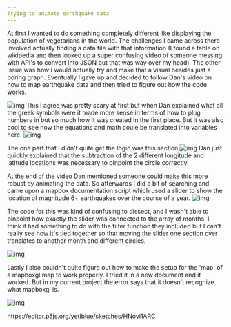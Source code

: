 ```yaml
---
Trying to animate earthquake data
---
```



At first I wanted to do something completely different like displaying the population of vegetarians in the world. The challenges I came across there involved actually finding a data file with that information (I found a table on wikipedia and then looked up a super confusing video of someone messing with API's to convert into JSON but that was way over my head). The other issue was how I would actually try and make that a visual besides just a boring graph. 
Eventually I gave up and decided to follow Dan's video on how to map earthquake data and then tried to figure out how the code works. 

![img](https://i.imgur.com/M1ssTv2.png)
This I agree was pretty scary at first but when Dan explained what all the greek symbols were it made more sense in terms of how to plug numbers in but so much how it was created in the first place. But it was also cool to see how the equations and math coule be translated into variables here.
![img](]https://i.imgur.com/j3FYHW1.png)

The one part that I didn't quite get the logic was this section 
![img](https://i.imgur.com/0dZEhck.png)
Dan just quickly explained that the subtraction of the 2 different longitude and latitude locations was necessary to pinpoint the circle correctly. 


At the end of the video Dan mentioned someone could make this more robust by animating the data. So afterwards I did a bit of searching and came upon a mapbox documentation script which used a slider to show the location of magnitude 6+ earthquakes over the course of a year. 
![img](https://i.imgur.com/GsN6AEP.png)

The code for this was kind of confusing to dissect, and I wasn't able to pinpoint how exactly the slider was connected to the array of months. I think it had something to do with the filter function they included but I can't really see how it's tied together so that moving the slider one section over translates to another month and different circles. 

![img](https://i.imgur.com/FALXcoC.png)

Lastly I also couldn't quite figure out how to make the setup for the 'map' of a mapboxgl map to work properly. I tried it in a new document and it worked. But in my current project the error says that it doesn't recognize what mapboxgl is. 

![img](https://i.imgur.com/8jISoOc.png)

https://editor.p5js.org/yetiblue/sketches/HNovi1ARC
